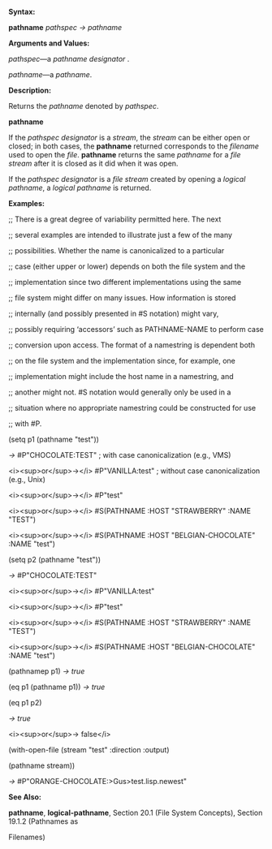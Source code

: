  

**Syntax:** 

**pathname** *pathspec → pathname* 

**Arguments and Values:** 

*pathspec*—a *pathname designator* . 

*pathname*—a *pathname*. 

**Description:** 

Returns the *pathname* denoted by *pathspec*. 



 

 

**pathname** 

If the *pathspec designator* is a *stream*, the *stream* can be either open or closed; in both cases, the **pathname** returned corresponds to the *filename* used to open the *file*. **pathname** returns the same *pathname* for a *file stream* after it is closed as it did when it was open. 

If the *pathspec designator* is a *file stream* created by opening a *logical pathname*, a *logical pathname* is returned. 

**Examples:** 

;; There is a great degree of variability permitted here. The next 

;; several examples are intended to illustrate just a few of the many 

;; possibilities. Whether the name is canonicalized to a particular 

;; case (either upper or lower) depends on both the file system and the 

;; implementation since two different implementations using the same 

;; file system might differ on many issues. How information is stored 

;; internally (and possibly presented in #S notation) might vary, 

;; possibly requiring ‘accessors’ such as PATHNAME-NAME to perform case 

;; conversion upon access. The format of a namestring is dependent both 

;; on the file system and the implementation since, for example, one 

;; implementation might include the host name in a namestring, and 

;; another might not. #S notation would generally only be used in a 

;; situation where no appropriate namestring could be constructed for use 

;; with #P. 

(setq p1 (pathname "test")) 

*→* #P"CHOCOLATE:TEST" ; with case canonicalization (e.g., VMS) 

&#60;i&#62;&#60;sup&#62;or&#60;/sup&#62;→&#60;/i&#62; #P"VANILLA:test" ; without case canonicalization (e.g., Unix) 

&#60;i&#62;&#60;sup&#62;or&#60;/sup&#62;→&#60;/i&#62; #P"test" 

&#60;i&#62;&#60;sup&#62;or&#60;/sup&#62;→&#60;/i&#62; #S(PATHNAME :HOST "STRAWBERRY" :NAME "TEST") 

&#60;i&#62;&#60;sup&#62;or&#60;/sup&#62;→&#60;/i&#62; #S(PATHNAME :HOST "BELGIAN-CHOCOLATE" :NAME "test") 

(setq p2 (pathname "test")) 

*→* #P"CHOCOLATE:TEST" 

&#60;i&#62;&#60;sup&#62;or&#60;/sup&#62;→&#60;/i&#62; #P"VANILLA:test" 

&#60;i&#62;&#60;sup&#62;or&#60;/sup&#62;→&#60;/i&#62; #P"test" 

&#60;i&#62;&#60;sup&#62;or&#60;/sup&#62;→&#60;/i&#62; #S(PATHNAME :HOST "STRAWBERRY" :NAME "TEST") 

&#60;i&#62;&#60;sup&#62;or&#60;/sup&#62;→&#60;/i&#62; #S(PATHNAME :HOST "BELGIAN-CHOCOLATE" :NAME "test") 

(pathnamep p1) *→ true* 

(eq p1 (pathname p1)) *→ true* 

(eq p1 p2) 

*→ true* 

&#60;i&#62;&#60;sup&#62;or&#60;/sup&#62;→ false&#60;/i&#62; 

(with-open-file (stream "test" :direction :output) 

(pathname stream)) 

*→* #P"ORANGE-CHOCOLATE:&#62;Gus&#62;test.lisp.newest" 

**See Also:** 

**pathname**, **logical-pathname**, Section 20.1 (File System Concepts), Section 19.1.2 (Pathnames as 

 

 

Filenames) 


